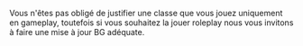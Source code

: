 Vous n'êtes pas obligé de justifier une classe que vous jouez uniquement en gameplay, toutefois si vous souhaitez la jouer roleplay nous vous invitons à faire une mise à jour BG adéquate.
